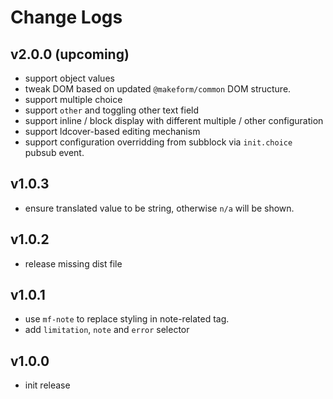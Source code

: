 # Change Logs

## v2.0.0 (upcoming)

 - support object values
 - tweak DOM based on updated `@makeform/common` DOM structure.
 - support multiple choice
 - support `other` and toggling other text field
 - support inline / block display with different multiple / other configuration
 - support ldcover-based editing mechanism
 - support configuration overridding from subblock via `init.choice` pubsub event.


## v1.0.3

 - ensure translated value to be string, otherwise `n/a` will be shown.


## v1.0.2

 - release missing dist file


## v1.0.1

 - use `mf-note` to replace styling in note-related tag.
 - add `limitation`, `note` and `error` selector


## v1.0.0

 - init release

